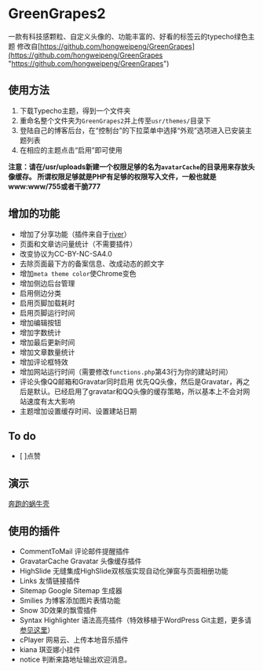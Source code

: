 # GreenGrapes2
一款有科技感颗粒、自定义头像的、功能丰富的、好看的标签云的typecho绿色主题
修改自[https://github.com/hongweipeng/GreenGrapes](https://github.com/hongweipeng/GreenGrapes "https://github.com/hongweipeng/GreenGrapes")

## 使用方法 ##
1. 下载Typecho主题，得到一个文件夹
2. 重命名整个文件夹为`GreenGrapes2`并上传至`usr/themes/`目录下
3. 登陆自己的博客后台，在“控制台”的下拉菜单中选择“外观”选项进入已安装主题列表
4. 在相应的主题点击“启用”即可使用

**注意：请在/usr/uploads新建一个权限足够的名为`avatarCache`的目录用来存放头像缓存。
所谓权限足够就是PHP有足够的权限写入文件，一般也就是www:www/755或者干脆777**

## 增加的功能 ##
* 增加了分享功能（插件来自于[river](https://github.com/revir/need-more-share2)）
* 页面和文章访问量统计（不需要插件）
* 改变协议为CC-BY-NC-SA4.0
* 去除页面最下方的备案信息、改成动态的颜文字
* 增加`meta theme color`使Chrome变色
* 增加侧边后台管理
* 启用侧边分类
* 启用页脚加载耗时
* 启用页脚运行时间
* 增加编辑按钮
* 增加字数统计
* 增加最后更新时间
* 增加文章数量统计
* 增加评论框特效
* 增加网站运行时间（需要修改`functions.php`第43行为你的建站时间）
* 评论头像QQ邮箱和Gravatar同时启用
优先QQ头像，然后是Gravatar，再之后是默认。已经启用了gravatar和QQ头像的缓存策略，所以基本上不会对网站速度有太大影响
* 主题增加设置缓存时间、设置建站日期



## To do ##
- [ ]点赞

## 演示 ##
[奔跑的蜗牛壳](https://www.mingyueli.com)

## 使用的插件 ##
* CommentToMail		评论邮件提醒插件
* GravatarCache		Gravatar 头像缓存插件
* HighSlide		无缝集成HighSlide双核版实现自动化弹窗与页面相册功能
* Links		友情链接插件
* Sitemap		Google Sitemap 生成器
* Smilies		为博客添加图片表情功能
* Snow		3D效果的飘雪插件
* Syntax Highlighter		语法高亮插件（特效移植于WordPress Git主题，更多请[参见这里](https://github.com/BennyThink/Git-SyntaxHighlighter-For-Typecho)）
* cPlayer		网易云、上传本地音乐插件
* kiana		琪亚娜小挂件
* notice		判断来路地址输出欢迎消息。